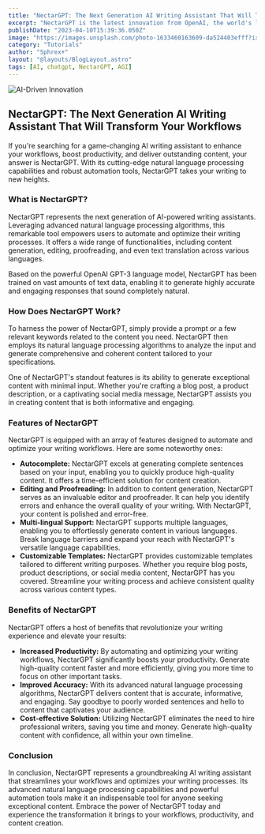 ```yaml
---
title: "NectarGPT: The Next Generation AI Writing Assistant That Will Transform Your Workflows"
excerpt: "NectarGPT is the latest innovation from OpenAI, the world's leading AI research lab. It's an autonomous writing assistant that utilizes cutting-edge AI technology to help you automate repetitive writing tasks, generate high-quality content, and streamline your workflows. With NectarGPT, you can save countless hours on writing projects and focus on the things that matter most to your business."
publishDate: "2023-04-10T15:39:36.050Z"
image: "https://images.unsplash.com/photo-1633460163609-da524403efff?ixlib=rb-4.0.3&ixid=MnwxMjA3fDB8MHxwaG90by1wYWdlfHx8fGVufDB8fHx8&auto=format&fit=crop&w=387&q=80"
category: "Tutorials"
author: "Sphrex+"
layout: "@layouts/BlogLayout.astro"
tags: [AI, chatgpt, NectarGPT, AGI]
---
```


<img src="https://camo.githubusercontent.com/c272fed7cf1dcc977514facba6db9542931f8554094a6562bfffada7e94a5b30/68747470733a2f2f692e696d6775722e636f6d2f695053584153512e706e67" alt="AI-Driven Innovation" />

<h2>NectarGPT: The Next Generation AI Writing Assistant That Will Transform Your Workflows</h2>

<p>If you're searching for a game-changing AI writing assistant to enhance your workflows, boost productivity, and deliver outstanding content, your answer is NectarGPT. With its cutting-edge natural language processing capabilities and robust automation tools, NectarGPT takes your writing to new heights.</p>

<h3>What is NectarGPT?</h3>

<p>NectarGPT represents the next generation of AI-powered writing assistants. Leveraging advanced natural language processing algorithms, this remarkable tool empowers users to automate and optimize their writing processes. It offers a wide range of functionalities, including content generation, editing, proofreading, and even text translation across various languages.</p>

<p>Based on the powerful OpenAI GPT-3 language model, NectarGPT has been trained on vast amounts of text data, enabling it to generate highly accurate and engaging responses that sound completely natural.</p>

<h3>How Does NectarGPT Work?</h3>

<p>To harness the power of NectarGPT, simply provide a prompt or a few relevant keywords related to the content you need. NectarGPT then employs its natural language processing algorithms to analyze the input and generate comprehensive and coherent content tailored to your specifications.</p>

<p>One of NectarGPT's standout features is its ability to generate exceptional content with minimal input. Whether you're crafting a blog post, a product description, or a captivating social media message, NectarGPT assists you in creating content that is both informative and engaging.</p>

<h3>Features of NectarGPT</h3>

<p>NectarGPT is equipped with an array of features designed to automate and optimize your writing workflows. Here are some noteworthy ones:</p>

<ul>
  <li><strong>Autocomplete:</strong> NectarGPT excels at generating complete sentences based on your input, enabling you to quickly produce high-quality content. It offers a time-efficient solution for content creation.</li>
  <li><strong>Editing and Proofreading:</strong> In addition to content generation, NectarGPT serves as an invaluable editor and proofreader. It can help you identify errors and enhance the overall quality of your writing. With NectarGPT, your content is polished and error-free.</li>
  <li><strong>Multi-lingual Support:</strong> NectarGPT supports multiple languages, enabling you to effortlessly generate content in various languages. Break language barriers and expand your reach with NectarGPT's versatile language capabilities.</li>
  <li><strong>Customizable Templates:</strong> NectarGPT provides customizable templates tailored to different writing purposes. Whether you require blog posts, product descriptions, or social media content, NectarGPT has you covered. Streamline your writing process and achieve consistent quality across various content types.</li>
</ul>

<h3>Benefits of NectarGPT</h3>

<p>NectarGPT offers a host of benefits that revolutionize your writing experience and elevate your results:</p>

<ul>
  <li><strong>Increased Productivity:</strong> By automating and optimizing your writing workflows, NectarGPT significantly boosts your productivity. Generate high-quality content faster and more efficiently, giving you more time to focus on other important tasks.</li>
  <li><strong>Improved Accuracy:</strong> With its advanced natural language processing algorithms, NectarGPT delivers content that is accurate, informative, and engaging. Say goodbye to poorly worded sentences and hello to content that captivates your audience.</li>
  <li><strong>Cost-effective Solution:</strong> Utilizing NectarGPT eliminates the need to hire professional writers, saving you time and money. Generate high-quality content with confidence, all within your own timeline.</li>
</ul>

<h3>Conclusion</h3>

<p>In conclusion, NectarGPT represents a groundbreaking AI writing assistant that streamlines your workflows and optimizes your writing processes. Its advanced natural language processing capabilities and powerful automation tools make it an indispensable tool for anyone seeking exceptional content. Embrace the power of NectarGPT today and experience the transformation it brings to your workflows, productivity, and content creation.</p>
